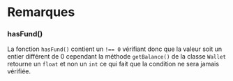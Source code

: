 # Remarques

### hasFund()

La fonction `hasFund()` contient un `!== 0` vérifiant donc que la valeur soit un entier différent de 0 cependant
la méthode `getBalance()` de la classe `Wallet` retourne un `float` et non un `int` ce qui fait que la condition
ne sera jamais vérifiée.